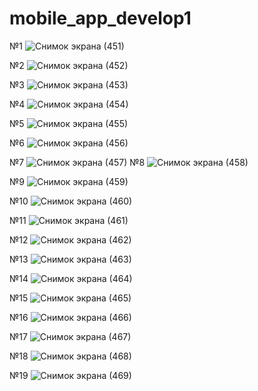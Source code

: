 # mobile_app_develop1 
№1
![Снимок экрана (451)](https://github.com/user-attachments/assets/7a33e052-6a10-42db-a074-76c56c819337)

№2
![Снимок экрана (452)](https://github.com/user-attachments/assets/3c12b6e9-be17-43e3-9696-3dd857c582fc)

№3
![Снимок экрана (453)](https://github.com/user-attachments/assets/0c13f752-9908-4cb0-8203-e77556991531)

№4
![Снимок экрана (454)](https://github.com/user-attachments/assets/94e52923-8a9e-48ec-9c71-bc58eb0456b1)

№5
![Снимок экрана (455)](https://github.com/user-attachments/assets/f9f51b0e-78fd-4723-9213-4d16814b3d01)

№6
![Снимок экрана (456)](https://github.com/user-attachments/assets/15f0d44a-3a01-470e-9ee6-2f4d163f1400)

№7
![Снимок экрана (457)](https://github.com/user-attachments/assets/39a24950-c6b9-42cf-9a68-7a11d61c4ebc)
№8
![Снимок экрана (458)](https://github.com/user-attachments/assets/046797f3-8621-4952-9ce2-0b76ed409da2)

№9
![Снимок экрана (459)](https://github.com/user-attachments/assets/658f2394-4729-40a3-bd87-4780ce10ba4c)

№10
![Снимок экрана (460)](https://github.com/user-attachments/assets/819292f0-4699-48ae-a58b-0ba8267a4b23)

№11
![Снимок экрана (461)](https://github.com/user-attachments/assets/afb57b8d-1783-4fd0-819a-9a990af8bf5e)

№12
![Снимок экрана (462)](https://github.com/user-attachments/assets/2926f00f-8a80-4eff-819f-ab62d053b54c)

№13
![Снимок экрана (463)](https://github.com/user-attachments/assets/45b6b06b-e954-4706-8d4e-fa4e67692eaf)

№14
![Снимок экрана (464)](https://github.com/user-attachments/assets/8c474668-3883-4aae-bf01-7fb8849cefd3)

№15
![Снимок экрана (465)](https://github.com/user-attachments/assets/ae4767d0-db6e-4e8b-8ad2-2186fc555f1c)

№16
![Снимок экрана (466)](https://github.com/user-attachments/assets/29708c52-caa8-4fa8-8490-96e5e9064d95)

№17
![Снимок экрана (467)](https://github.com/user-attachments/assets/5ea373a4-8057-4fe2-881e-b983c45bfa87)

№18
![Снимок экрана (468)](https://github.com/user-attachments/assets/75c3314b-ca23-4369-a373-07a40c5f1b77)

№19
![Снимок экрана (469)](https://github.com/user-attachments/assets/1f34f380-76f3-42e2-ac68-c319bdc5ebe4)
